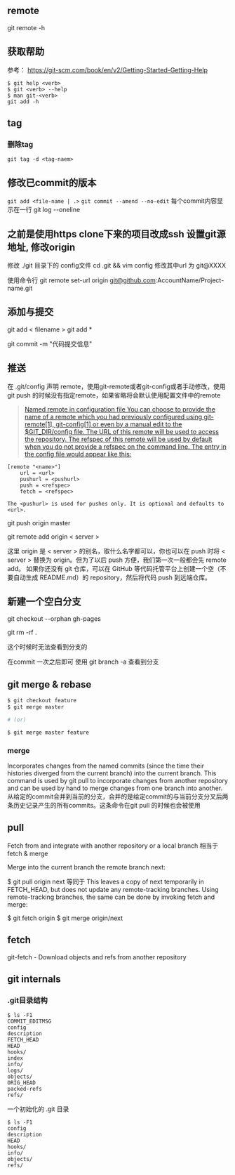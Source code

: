 ## remote
git remote -h


## 获取帮助
参考： https://git-scm.com/book/en/v2/Getting-Started-Getting-Help
```
$ git help <verb>
$ git <verb> --help
$ man git-<verb>
git add -h
```

## tag
### 删除tag
`git tag -d <tag-naem>`

## 修改已commit的版本
`git add <file-name | .>`
`git commit --amend --no-edit`
每个commit内容显示在一行
git log --oneline

## 之前是使用https clone下来的项目改成ssh 设置git源地址, 修改origin	
修改 ./git 目录下的 config文件
cd .git && vim config
修改其中url 为 git@XXXX

使用命令行 
git remote set-url origin git@github.com:AccountName/Project-name.git

## 添加与提交
git add < filename >
git add *

git commit -m "代码提交信息"

## 推送
在 .git/config 声明 remote，使用git-remote或者git-config或者手动修改，使用git push 的时候没有指定remote，如果省略将会默认使用配置文件中的remote
> [Named remote in configuration file
You can choose to provide the name of a remote which you had previously configured using git-remote[1], git-config[1] or even by a manual edit to the $GIT_DIR/config file. The URL of this remote will be used to access the repository. The refspec of this remote will be used by default when you do not provide a refspec on the command line. The entry in the config file would appear like this:](https://www.git-scm.com/docs/git-push#REMOTES)

	[remote "<name>"]
		url = <url>
		pushurl = <pushurl>
		push = <refspec>
		fetch = <refspec>
```
The <pushurl> is used for pushes only. It is optional and defaults to <url>.
```


git push origin master

git remote add origin < server >

这里 origin 是 < server > 的别名，取什么名字都可以，你也可以在 push 时将 < server > 替换为 origin。但为了以后 push 方便，我们第一次一般都会先 remote add。
如果你还没有 git 仓库，可以在 GitHub 等代码托管平台上创建一个空（不要自动生成 README.md）的 repository，然后将代码 push 到远端仓库。

## 新建一个空白分支
git checkout --orphan gh-pages

git rm -rf .

这个时候时无法查看到分支的

在commit 一次之后即可 使用 git branch -a 查看到分支

## git merge & rebase
```sh
$ git checkout feature
$ git merge master

# (or)

$ git merge master feature
```

### merge
Incorporates changes from the named commits (since the time their histories diverged from the current branch) into the current branch. This command is used by git pull to incorporate changes from another repository and can be used by hand to merge changes from one branch into another.
从给定的commit合并到当前的分支，合并的是给定commit的与当前分支分叉后两条历史记录产生的所有commits。这条命令在git pull 的时候也会被使用


## pull
Fetch from and integrate with another repository or a local branch
相当于 fetch & merge

Merge into the current branch the remote branch next:

$ git pull origin next
等同于
This leaves a copy of next temporarily in FETCH_HEAD, but does not update any remote-tracking branches. Using remote-tracking branches, the same can be done by invoking fetch and merge:

$ git fetch origin
$ git merge origin/next


## fetch
git-fetch - Download objects and refs from another repository


## git internals
### .git目录结构
```
$ ls -F1
COMMIT_EDITMSG
config     
description
FETCH_HEAD 
HEAD       
hooks/     
index      
info/      
logs/
objects/
ORIG_HEAD
packed-refs
refs/
```
一个初始化的 .git 目录
```
$ ls -F1
config
description
HEAD
hooks/
info/
objects/
refs/
```
